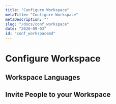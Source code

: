 ```yaml
---
title: "Configure Workspace"
metaTitle: "Configure Workspace"
metaDescription: ""
slug: "/docs/conf_workspace"
date: "2020-09-03"
id: "conf_workspacemd"
---
```


# Configure Workspace

## Workspace Languages

## Invite People to your Workspace